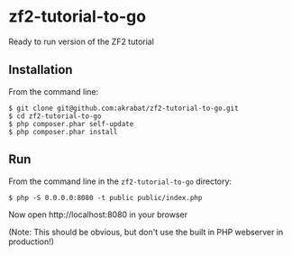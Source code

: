 zf2-tutorial-to-go
==================

Ready to run version of the ZF2 tutorial


Installation
------------

From the command line:

    $ git clone git@github.com:akrabat/zf2-tutorial-to-go.git
    $ cd zf2-tutorial-to-go
    $ php composer.phar self-update
    $ php composer.phar install


Run
---

From the command line in the ``zf2-tutorial-to-go`` directory:

    $ php -S 0.0.0.0:8080 -t public public/index.php

Now open http://localhost:8080 in your browser



(Note: This should be obvious, but don't use the built in PHP
webserver in production!)
